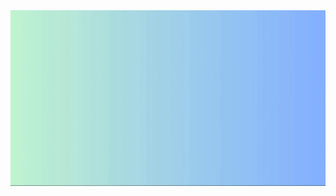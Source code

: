 <!--
**Vic102/Vic102** is a ✨ _special_ ✨ repository because its `README.md` (this file) appears on your GitHub profile.

Here are some ideas to get you started:

- 🔭 I’m currently working on ...
- 🌱 I’m currently learning ...
- 👯 I’m looking to collaborate on ...
- 🤔 I’m looking for help with ...
- 💬 Ask me about ...
- 📫 How to reach me: ...
- 😄 Pronouns: ...
- ⚡ Fun fact: ...
<video width="100%" height="auto" muted="" loop="" autoplay="">
  <source src="GithubIntro.mp4" type="video/mp4">
</video>
-->
<img src="Hi_there!!.gif" width="auto" height="auto" />
